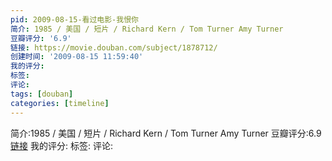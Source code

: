 ```yaml
---
pid: 2009-08-15-看过电影-我恨你
简介: 1985 / 美国 / 短片 / Richard Kern / Tom Turner Amy Turner
豆瓣评分: '6.9'
链接: https://movie.douban.com/subject/1878712/
创建时间: '2009-08-15 11:59:40'
我的评分:
标签:
评论:
tags: [douban]
categories: [timeline]
---
```

简介:1985 / 美国 / 短片 / Richard Kern / Tom Turner Amy Turner
豆瓣评分:6.9
[链接](https://movie.douban.com/subject/1878712/)
我的评分:
标签:
评论:
